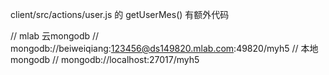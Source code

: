 client/src/actions/user.js 的 getUserMes() 有额外代码

// mlab 云mongodb
// mongodb://beiweiqiang:123456@ds149820.mlab.com:49820/myh5
// 本地 mongodb
// mongodb://localhost:27017/myh5